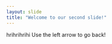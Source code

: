 ```yaml
---
layout: slide
title: "Welcome to our second slide!"
---
```

hrihrihrihi
Use the left arrow to go back!
